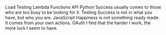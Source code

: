 Load Testing Lambda Functions API Python Success usually comes to those who are too busy to be looking for it. Testing Success is not in what you have, but who you are. JavaScript Happiness is not something ready made. It comes from your own actions. OAuth I find that the harder I work, the more luck I seem to have.
